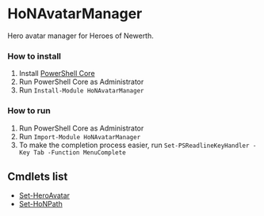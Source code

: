 # HoNAvatarManager

Hero avatar manager for Heroes of Newerth.

### How to install

1. Install [PowerShell Core](https://github.com/PowerShell/PowerShell/releases/latest)
2. Run PowerShell Core as Administrator
3. Run `Install-Module HoNAvatarManager`

### How to run

1. Run PowerShell Core as Administrator
2. Run `Import-Module HoNAvatarManager`
3. To make the completion process easier, run `Set-PSReadlineKeyHandler -Key Tab -Function MenuComplete`

## Cmdlets list

* [Set-HeroAvatar](./src/HoNAvatarManagement.PowerShell/Docs/Set-HeroAvatar.md)
* [Set-HoNPath](./src/HoNAvatarManagement.PowerShell/Docs/Set-HoNPath.md)
